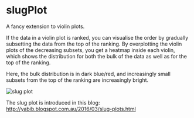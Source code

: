# slugPlot
A fancy extension to violin plots.

If the data in a violin plot is ranked, you can visualise the order by gradually subsetting the data from the top of the ranking. By overplotting the violin plots of the decreasing subsets, you get a heatmap inside each violin, which shows the distribution for both the bulk of the data as well as for the top of the ranking.

Here, the bulk distribution is in dark blue/red, and increasingly small subsets from the top of the ranking are increasingly bright.

![slug plot](https://4.bp.blogspot.com/-ZA7YWjOwQXk/VuVzpyHvh1I/AAAAAAAABKk/cXYaj2y6w6ogz5E8SZ-48fF6sBACk4mUA/s640/blogSlug.png)

The slug plot is introduced in this blog:
http://yabib.blogspot.com.au/2016/03/slug-plots.html

